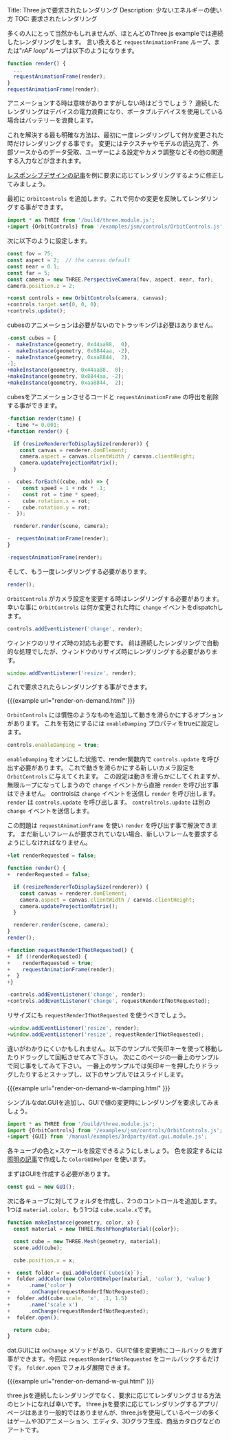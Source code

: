 Title: Three.jsで要求されたレンダリング
Description: 少ないエネルギーの使い方
TOC: 要求されたレンダリング

多くの人にとって当然かもしれませんが、ほとんどのThree.js exampleでは連続したレンダリングをします。
言い換えると `requestAnimationFrame` ループ、または"*rAF loop*"ループは以下のようになります。

```js
function render() {
  ...
  requestAnimationFrame(render);
}
requestAnimationFrame(render);
```

アニメーションする時は意味がありますがしない時はどうでしょう？
連続したレンダリングはデバイスの電力浪費になり、ポータブルデバイスを使用している場合はバッテリーを浪費します。

これを解決する最も明確な方法は、最初に一度レンダリングして何か変更された時だけレンダリングする事です。
変更にはテクスチャやモデルの読込完了、外部ソースからのデータ受取、ユーザーによる設定やカメラ調整などその他の関連する入力などが含まれます。

[レスポンシブデザインの記事](responsive.html)を例に要求に応じてレンダリングするように修正してみましょう。

最初に `OrbitControls` を追加します。これで何かの変更を反映してレンダリングする事ができます。

```js
import * as THREE from '/build/three.module.js';
+import {OrbitControls} from '/examples/jsm/controls/OrbitControls.js';
```

次に以下のように設定します。

```js
const fov = 75;
const aspect = 2;  // the canvas default
const near = 0.1;
const far = 5;
const camera = new THREE.PerspectiveCamera(fov, aspect, near, far);
camera.position.z = 2;

+const controls = new OrbitControls(camera, canvas);
+controls.target.set(0, 0, 0);
+controls.update();
```

cubesのアニメーションは必要がないのでトラッキングは必要はありません。

```js
-const cubes = [
-  makeInstance(geometry, 0x44aa88,  0),
-  makeInstance(geometry, 0x8844aa, -2),
-  makeInstance(geometry, 0xaa8844,  2),
-];
+makeInstance(geometry, 0x44aa88,  0);
+makeInstance(geometry, 0x8844aa, -2);
+makeInstance(geometry, 0xaa8844,  2);
```

cubesをアニメーションさせるコードと `requestAnimationFrame` の呼出を削除する事ができます。

```js
-function render(time) {
-  time *= 0.001;
+function render() {

  if (resizeRendererToDisplaySize(renderer)) {
    const canvas = renderer.domElement;
    camera.aspect = canvas.clientWidth / canvas.clientHeight;
    camera.updateProjectionMatrix();
  }

-  cubes.forEach((cube, ndx) => {
-    const speed = 1 + ndx * .1;
-    const rot = time * speed;
-    cube.rotation.x = rot;
-    cube.rotation.y = rot;
-  });

  renderer.render(scene, camera);

-  requestAnimationFrame(render);
}

-requestAnimationFrame(render);
```

そして、もう一度レンダリングする必要があります。

```js
render();
```

`OrbitControls` がカメラ設定を変更する時はレンダリングする必要があります。
幸いな事に `OrbitControls` は何か変更された時に `change` イベントをdispatchします。

```js
controls.addEventListener('change', render);
```

ウィンドウのリサイズ時の対応も必要です。
前は連続したレンダリングで自動的な処理でしたが、ウィンドウのリサイズ時にレンダリングする必要があります。

```js
window.addEventListener('resize', render);
```

これで要求されたらレンダリングする事ができます。

{{{example url="render-on-demand.html" }}}

`OrbitControls` には慣性のようなものを追加して動きを滑らかにするオプションがあります。
これを有効にするには `enableDamping` プロパティをtrueに設定します。

```js
controls.enableDamping = true;
```

`enableDamping` をオンにした状態で、render関数内で `controls.update` を呼び出す必要があります。
これで動きを滑らかにする新しいカメラ設定を `OrbitControls` に与えてくれます。
この設定は動きを滑らかにしてくれますが、無限ループになってしまうので `change` イベントから直接 `render` を呼び出す事はできません。
controlsは `change` イベントを送信し `render` を呼び出します。 `render` は `controls.update` を呼び出します。
`controltrols.update` は別の `change` イベントを送信します。

この問題は `requestAnimationFrame` を使い `render` を呼び出す事で解決できます。
まだ新しいフレームが要求されていない場合、新しいフレームを要求するようにしなければなりません。

```js
+let renderRequested = false;

function render() {
+  renderRequested = false;

  if (resizeRendererToDisplaySize(renderer)) {
    const canvas = renderer.domElement;
    camera.aspect = canvas.clientWidth / canvas.clientHeight;
    camera.updateProjectionMatrix();
  }

  renderer.render(scene, camera);
}
render();

+function requestRenderIfNotRequested() {
+  if (!renderRequested) {
+    renderRequested = true;
+    requestAnimationFrame(render);
+  }
+}

-controls.addEventListener('change', render);
+controls.addEventListener('change', requestRenderIfNotRequested);
```

リサイズにも `requestRenderIfNotRequested` を使うべきでしょう。

```js
-window.addEventListener('resize', render);
+window.addEventListener('resize', requestRenderIfNotRequested);
```

違いがわかりにくいかもしれません。以下のサンプルで矢印キーを使って移動したりドラッグして回転させてみて下さい。
次にこのページの一番上のサンプルで同じ事をしてみて下さい。
一番上のサンプルでは矢印キーを押したりドラッグしたりするとスナップし、以下のサンプルではスライドします。

{{{example url="render-on-demand-w-damping.html" }}}

シンプルなdat.GUIを追加し、GUIで値の変更時にレンダリングを要求してみましょう。

```js
import * as THREE from '/build/three.module.js';
import {OrbitControls} from '/examples/jsm/controls/OrbitControls.js';
+import {GUI} from '/manual/examples/3rdparty/dat.gui.module.js';
```

各キューブの色と×スケールを設定できるようにしましょう。
色を設定するには[照明の記事](lights.html)で作成した `ColorGUIHelper` を使います。

まずはGUIを作成する必要があります。

```js
const gui = new GUI();
```

次に各キューブに対してフォルダを作成し、2つのコントロールを追加します。
1つは `material.color`、もう1つは `cube.scale.x`です。

```js
function makeInstance(geometry, color, x) {
  const material = new THREE.MeshPhongMaterial({color});

  const cube = new THREE.Mesh(geometry, material);
  scene.add(cube);

  cube.position.x = x;

+  const folder = gui.addFolder(`Cube${x}`);
+  folder.addColor(new ColorGUIHelper(material, 'color'), 'value')
+      .name('color')
+      .onChange(requestRenderIfNotRequested);
+  folder.add(cube.scale, 'x', .1, 1.5)
+      .name('scale x')
+      .onChange(requestRenderIfNotRequested);
+  folder.open();

  return cube;
}
```

dat.GUIには `onChange` メソッドがあり、GUIで値を変更時にコールバックを渡す事ができます。今回は `requestRenderIfNotRequested` をコールバックするだけです。
`folder.open` でフォルダ展開できます。

{{{example url="render-on-demand-w-gui.html" }}}

three.jsを連続したレンダリングでなく、要求に応じてレンダリングさせる方法のヒントになれば幸いです。
three.jsを要求に応じてレンダリングするアプリ/ページはあまり一般的ではありませんが、three.jsを使用しているページの多くはゲームや3Dアニメーション、エディタ、3Dグラフ生成、商品カタログなどのアートです。
